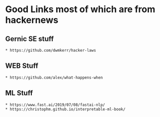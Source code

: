  Good Links most of which are from hackernews
 ============================================

Gernic SE stuff
---------------
    * https://github.com/dwmkerr/hacker-laws

WEB Stuff
---------
    * https://github.com/alex/what-happens-when

ML Stuff
-------
    * https://www.fast.ai/2019/07/08/fastai-nlp/
    * https://christophm.github.io/interpretable-ml-book/
